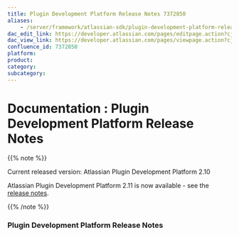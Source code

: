 ```yaml
---
title: Plugin Development Platform Release Notes 7372850
aliases:
    - /server/framework/atlassian-sdk/plugin-development-platform-release-notes-7372850.html
dac_edit_link: https://developer.atlassian.com/pages/editpage.action?cjm=wozere&pageId=7372850
dac_view_link: https://developer.atlassian.com/pages/viewpage.action?cjm=wozere&pageId=7372850
confluence_id: 7372850
platform:
product:
category:
subcategory:
---
```

# Documentation : Plugin Development Platform Release Notes

{{% note %}}

Current released version: Atlassian Plugin Development Platform 2.10

Atlassian Plugin Development Platform 2.11 is now available - see the [release notes](https://developer.atlassian.com/display/DOCS/Plugin+Development+Platform+2.11+Release+Notes).

{{% /note %}}

### Plugin Development Platform Release Notes

















































































































































































































































































































